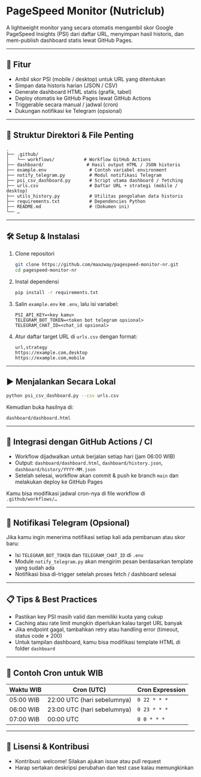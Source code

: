 # PageSpeed Monitor (Nutriclub)

A lightweight monitor yang secara otomatis mengambil skor Google PageSpeed Insights (PSI) dari daftar URL, menyimpan hasil historis, dan mem-publish dashboard statis lewat GitHub Pages.

---

## 🔧 Fitur

- Ambil skor PSI (mobile / desktop) untuk URL yang ditentukan  
- Simpan data historis harian (JSON / CSV)  
- Generate dashboard HTML statis (grafik, tabel)  
- Deploy otomatis ke GitHub Pages lewat GitHub Actions  
- Triggerable secara manual / jadwal (cron)  
- Dukungan notifikasi ke Telegram (opsional)  

---

## 📂 Struktur Direktori & File Penting

```
.
├── .github/
│   └── workflows/           # Workflow GitHub Actions
├── dashboard/                # Hasil output HTML / JSON historis
├── example.env                # Contoh variabel environment
├── notify_telegram.py         # Modul notifikasi Telegram
├── psi_csv_dashboard.py       # Script utama dashboard / fetching
├── urls.csv                   # Daftar URL + strategi (mobile / desktop)
├── utils_history.py           # Utilitas pengolahan data historis
├── requirements.txt           # Dependencies Python
├── README.md                  # (Dokumen ini)
└── …
```

---

## 🛠 Setup & Instalasi

1. Clone repositori  
   ```bash
   git clone https://github.com/maazway/pagespeed-monitor-nr.git
   cd pagespeed-monitor-nr
   ```

2. Instal dependensi  
   ```bash
   pip install -r requirements.txt
   ```

3. Salin `example.env` ke `.env`, lalu isi variabel:  
   ```
   PSI_API_KEY=<key kamu>
   TELEGRAM_BOT_TOKEN=<token bot telegram opsional>
   TELEGRAM_CHAT_ID=<chat_id opsional>
   ```

4. Atur daftar target URL di `urls.csv` dengan format:
   ```
   url,strategy
   https://example.com,desktop
   https://example.com,mobile
   ```

---

## ▶️ Menjalankan Secara Lokal

```bash
python psi_csv_dashboard.py --csv urls.csv
```

Kemudian buka hasilnya di:  
```
dashboard/dashboard.html
```

---

## 🤖 Integrasi dengan GitHub Actions / CI

- Workflow dijadwalkan untuk berjalan setiap hari (jam 06:00 WIB)  
- Output: `dashboard/dashboard.html`, `dashboard/history.json`, `dashboard/history/YYYY-MM.json`  
- Setelah selesai, workflow akan commit & push ke branch `main` dan melakukan deploy ke GitHub Pages  

Kamu bisa modifikasi jadwal cron-nya di file workflow di `.github/workflows/…`

---

## 🔔 Notifikasi Telegram (Opsional)

Jika kamu ingin menerima notifikasi setiap kali ada pembaruan atau skor baru:

- Isi `TELEGRAM_BOT_TOKEN` dan `TELEGRAM_CHAT_ID` di `.env`  
- Module `notify_telegram.py` akan mengirim pesan berdasarkan template yang sudah ada  
- Notifikasi bisa di-trigger setelah proses fetch / dashboard selesai  

---

## 📋 Tips & Best Practices

- Pastikan key PSI masih valid dan memiliki kuota yang cukup  
- Caching atau rate limit mungkin diperlukan kalau target URL banyak  
- Jika endpoint gagal, tambahkan retry atau handling error (timeout, status code ≠ 200)  
- Untuk tampilan dashboard, kamu bisa modifikasi template HTML di folder `dashboard`  

---

## 🧮 Contoh Cron untuk WIB

| Waktu WIB | Cron (UTC) | Cron Expression |
|-----------|-------------|------------------|
| 05:00 WIB | 22:00 UTC (hari sebelumnya) | `0 22 * * *` |
| 06:00 WIB | 23:00 UTC (hari sebelumnya) | `0 23 * * *` |
| 07:00 WIB | 00:00 UTC | `0 0 * * *` |

---

## 📜 Lisensi & Kontribusi

- Kontribusi: welcome! Silakan ajukan issue atau pull request  
- Harap sertakan deskripsi perubahan dan test case kalau memungkinkan  